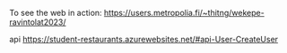 To see the web in action: https://users.metropolia.fi/~thitng/wekepe-ravintolat2023/

api https://student-restaurants.azurewebsites.net/#api-User-CreateUser
